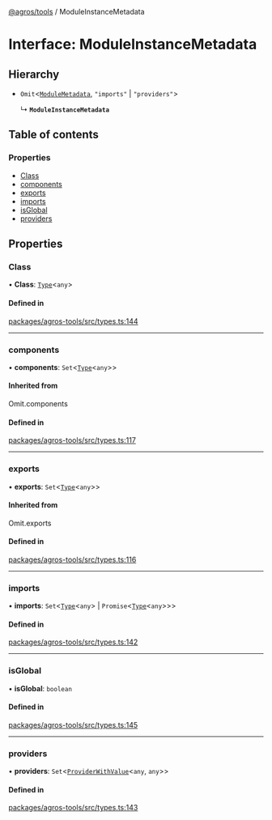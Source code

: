 [@agros/tools](../index.md) / ModuleInstanceMetadata

# Interface: ModuleInstanceMetadata

## Hierarchy

- `Omit`<[`ModuleMetadata`](ModuleMetadata.md), ``"imports"`` \| ``"providers"``\>

  ↳ **`ModuleInstanceMetadata`**

## Table of contents

### Properties

- [Class](ModuleInstanceMetadata.md#class)
- [components](ModuleInstanceMetadata.md#components)
- [exports](ModuleInstanceMetadata.md#exports)
- [imports](ModuleInstanceMetadata.md#imports)
- [isGlobal](ModuleInstanceMetadata.md#isglobal)
- [providers](ModuleInstanceMetadata.md#providers)

## Properties

### <a id="class" name="class"></a> Class

• **Class**: [`Type`](../index.md#type)<`any`\>

#### Defined in

[packages/agros-tools/src/types.ts:144](https://github.com/agrosjs/agros/blob/d727751/packages/agros-tools/src/types.ts#L144)

___

### <a id="components" name="components"></a> components

• **components**: `Set`<[`Type`](../index.md#type)<`any`\>\>

#### Inherited from

Omit.components

#### Defined in

[packages/agros-tools/src/types.ts:117](https://github.com/agrosjs/agros/blob/d727751/packages/agros-tools/src/types.ts#L117)

___

### <a id="exports" name="exports"></a> exports

• **exports**: `Set`<[`Type`](../index.md#type)<`any`\>\>

#### Inherited from

Omit.exports

#### Defined in

[packages/agros-tools/src/types.ts:116](https://github.com/agrosjs/agros/blob/d727751/packages/agros-tools/src/types.ts#L116)

___

### <a id="imports" name="imports"></a> imports

• **imports**: `Set`<[`Type`](../index.md#type)<`any`\> \| `Promise`<[`Type`](../index.md#type)<`any`\>\>\>

#### Defined in

[packages/agros-tools/src/types.ts:142](https://github.com/agrosjs/agros/blob/d727751/packages/agros-tools/src/types.ts#L142)

___

### <a id="isglobal" name="isglobal"></a> isGlobal

• **isGlobal**: `boolean`

#### Defined in

[packages/agros-tools/src/types.ts:145](https://github.com/agrosjs/agros/blob/d727751/packages/agros-tools/src/types.ts#L145)

___

### <a id="providers" name="providers"></a> providers

• **providers**: `Set`<[`ProviderWithValue`](../index.md#providerwithvalue)<`any`, `any`\>\>

#### Defined in

[packages/agros-tools/src/types.ts:143](https://github.com/agrosjs/agros/blob/d727751/packages/agros-tools/src/types.ts#L143)
